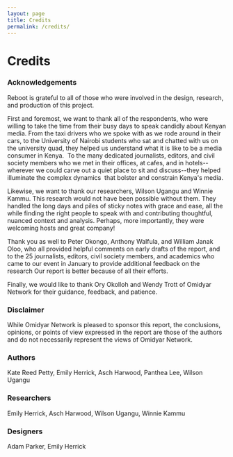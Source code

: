```yaml
---
layout: page
title: Credits
permalink: /credits/
---
```


# Credits

### Acknowledgements

Reboot is grateful to all of those who were involved in the design, research, and production of this project.

First and foremost, we want to thank all of the respondents, who were willing to take the time from their busy days to speak candidly about Kenyan media. From the taxi drivers who we spoke with as we rode around in their cars, to the University of Nairobi students who sat and chatted with us on the university quad, they helped us understand what it is like to be a media consumer in Kenya.  To the many dedicated journalists, editors, and civil society members who we met in their offices, at cafes, and in hotels--wherever we could carve out a quiet place to sit and discuss--they helped illuminate the complex dynamics  that bolster and constrain Kenya's media.

Likewise, we want to thank our researchers, Wilson Ugangu and Winnie Kammu. This research would not have been possible without them. They handled the long days and piles of sticky notes with grace and ease, all the while finding the right people to speak with and contributing thoughtful, nuanced context and analysis. Perhaps, more importantly, they were welcoming hosts and great company!

Thank you as well to Peter Okongo, Anthony Walfula, and William Janak Oloo, who all provided helpful comments on early drafts of the report, and to the 25 journalists, editors, civil society members, and academics who came to our event in January to provide additional feedback on the research Our report is better because of all their efforts.

Finally, we would like to thank Ory Okolloh and Wendy Trott of Omidyar Network for their guidance, feedback, and patience.

### Disclaimer

While Omidyar Network is pleased to sponsor this report, the conclusions, opinions, or points of view expressed in the report are those of the authors and do not necessarily represent the views of Omidyar Network.

### Authors
Kate Reed Petty, Emily Herrick, Asch Harwood, Panthea Lee, Wilson Ugangu

### Researchers
Emily Herrick, Asch Harwood, Wilson Ugangu, Winnie Kammu

### Designers
Adam Parker, Emily Herrick
